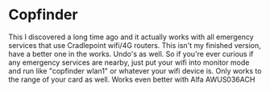 # Copfinder
This I discovered a long time ago and it actually works with all emergency services that use Cradlepoint wifi/4G routers. This isn't my finished version, have a better one in the works. Undo's as well. So if you're ever curious if any emergency services are nearby, just put your wifi into monitor mode and run like "copfinder wlan1" or whatever your wifi device is. Only works to the range of your card as well. Works even better with Alfa AWUS036ACH 
